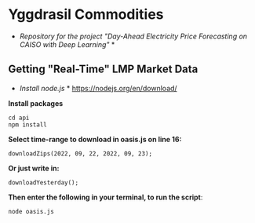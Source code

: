 # Yggdrasil Commodities
* *Repository for the project "Day-Ahead Electricity Price Forecasting on CAISO with Deep Learning"* *

## Getting "Real-Time" LMP Market Data

* *Install node.js* *
https://nodejs.org/en/download/

**Install packages**
```
cd api
npm install
```
**Select time-range to download in oasis.js on line 16:**
```
downloadZips(2022, 09, 22, 2022, 09, 23);
```
**Or just write in:**
```
downloadYesterday();
```
**Then enter the following in your terminal, to run the script**:
```
node oasis.js
```
